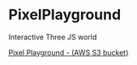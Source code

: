 # PixelPlayground
Interactive Three JS world


[Pixel Playground - (AWS S3 bucket)](http://pixelplayground.s3-website.eu-west-2.amazonaws.com/)

